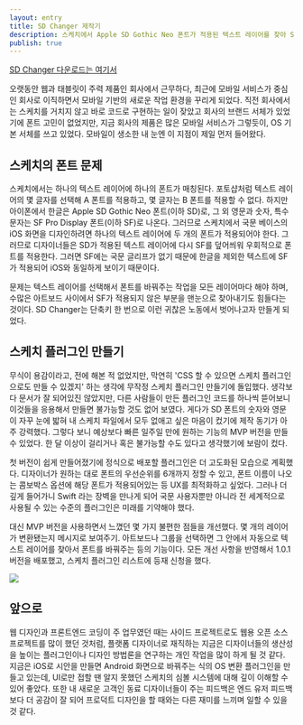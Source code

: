 ```yaml
---
layout: entry
title: SD Changer 제작기
description: 스케치에서 Apple SD Gothic Neo 폰트가 적용된 텍스트 레이어를 찾아 SF Pro Display 로 바꿔주는 스케치 플러그인을 만들었다.
publish: true
---
```


[SD Changer 다운로드는 여기서](https://github.com/yeun/sd-changer)

오랫동안 웹과 태블릿이 주력 제품인 회사에서 근무하다, 최근에 모바일 서비스가 중심인 회사로 이직하면서 모바일 기반의 새로운 작업 환경을 꾸리게 되었다. 직전 회사에서는 스케치를 거치지 않고 바로 코드로 구현하는 일이 잦았고 회사의 브랜드 서체가 있었기에 폰트 고민이 없었지만, 지금 회사의 제품은 많은 모바일 서비스가 그렇듯이, OS 기본 서체를 쓰고 있었다. 모바일이 생소한 내 눈엔 이 지점이 제일 먼저 들어왔다.

## 스케치의 폰트 문제

스케치에서는 하나의 텍스트 레이어에 하나의 폰트가 매칭된다. 포토샵처럼 텍스트 레이어의 몇 글자를 선택해 A 폰트를 적용하고, 몇 글자는 B 폰트를 적용할 수 없다. 하지만 아이폰에서 한글은 Apple SD Gothic Neo 폰트(이하 SD)로, 그 외 영문과 숫자, 특수 문자는 SF Pro Display 폰트(이하 SF)로 나온다. 그러므로 스케치에서 국문 베이스의 iOS 화면을 디자인하려면 하나의 텍스트 레이어에 두 개의 폰트가 적용되어야 한다. 그러므로 디자이너들은 SD가 적용된 텍스트 레이어에 다시 SF를 덮어씌워 우회적으로 폰트를 적용한다. 그러면 SF에는 국문 글리프가 없기 때문에 한글을 제외한 텍스트에 SF가 적용되어 iOS와 동일하게 보이기 때문이다.

문제는 텍스트 레이어를 선택해서 폰트를 바꿔주는 작업을 모든 레이어마다 해야 하며, 수많은 아트보드 사이에서 SF가 적용되지 않은 부분을 맨눈으로 찾아내기도 힘들다는 것이다. SD Changer는 단축키 한 번으로 이런 귀찮은 노동에서 벗어나고자 만들게 되었다.

## 스케치 플러그인 만들기

무식이 용감이라고, 전에 해본 적 없었지만, 막연히 'CSS 할 수 있으면 스케치 플러그인으로도 만들 수 있겠지' 하는 생각에 무작정 스케치 플러그인 만들기에 돌입했다. 생각보다 문서가 잘 되어있진 않았지만, 다른 사람들이 만든 플러그인 코드를 하나씩 뜯어보니 이것들을 응용해서 만들면 불가능할 것도 없어 보였다. 게다가 SD 폰트의 숫자와 영문이 자꾸 눈에 밟혀 내 스케치 파일에서 모두 없애고 싶은 마음이 컸기에 제작 동기가 아주 강력했다. 그렇다 보니 예상보다 빠른 일주일 만에 원하는 기능의 MVP 버전을 만들 수 있었다. 한 달 이상이 걸리거나 혹은 불가능할 수도 있다고 생각했기에 보람이 컸다.

첫 버전이 쉽게 만들어졌기에 정식으로 배포할 플러그인은 더 고도화된 모습으로 계획했다. 디자이너가 원하는 대로 폰트의 우선순위를 6개까지 정할 수 있고, 폰트 이름이 나오는 콤보박스 옵션에 해당 폰트가 적용되어있는 등 UX를 최적화하고 싶었다. 그러나 더 깊게 들어가니 Swift 라는 장벽을 만나게 되어 국문 사용자뿐만 아니라 전 세계적으로 사용될 수 있는 수준의 플러그인은 미래를 기약해야 했다. 

대신 MVP 버전을 사용하면서 느꼈던 몇 가지 불편한 점들을 개선했다. 몇 개의 레이어가 변환됐는지 메시지로 보여주기. 아트보드나 그룹을 선택하면 그 안에서 자동으로 텍스트 레이어를 찾아서 폰트를 바꿔주는 등의 기능이다. 모든 개선 사항을 반영해서 1.0.1 버전을 배포했고, 스케치 플러그인 리스트에 등재 신청을 했다.

<img src="https://raw.githubusercontent.com/yeun/sd-changer/master/sd-preview.gif">


## 앞으로

웹 디자인과 프론트엔드 코딩이 주 업무였던 때는 사이드 프로젝트로도 웹용 오픈 소스 프로젝트를 많이 했던 것처럼, 플랫폼 디자이너로 재직하는 지금은 디자이너들의 생산성을 높이는 플러그인이나 디자인 방법론을 연구하는 개인 작업을 많이 하게 될 것 같다. 지금은 iOS로 시안을 만들면 Android 화면으로 바꿔주는 식의 OS 변환 플러그인을 만들고 있는데, UI로만 접할 땐 알지 못했던 스케치의 심볼 시스템에 대해 깊이 이해할 수 있어 좋았다. 또한 내 새로운 고객인 동료 디자이너들이 주는 피드백은 엔드 유저 피드백보다 더 공감이 잘 되어 프로덕트 디자인을 할 때와는 다른 재미를 느끼며 일할 수 있을 것 같다.